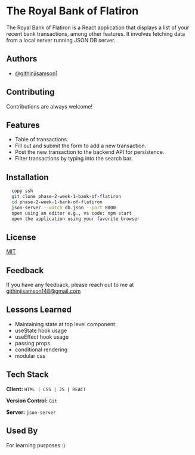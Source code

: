 
# The Royal Bank of Flatiron

The Royal  Bank of Flatiron is a React application that displays a list of your recent bank transactions, among other features. It involves fetching data from a local server running JSON DB server.


## Authors

- [@githinjisamson1](https://www.github.com/octokatherine)


## Contributing

Contributions are always welcome!



## Features

- Table of transactions.
- Fill out and submit the form to add a new transaction.
- Post the new transaction to the backend API for persistence.
- Filter transactions by typing into the search bar.


## Installation

```bash
  copy ssh
  git clone phase-2-week-1-bank-of-flatiron
  cd phase-2-week-1-bank-of-flatiron
  json-server --watch db.json --port 8000
  open using an editor e.g., vs code: npm start
  open the application using your favorite browser
```
    
## License

[MIT](https://choosealicense.com/licenses/mit/)


## Feedback

If you have any feedback, please reach out to me at githinjisamson148@gmail.com


## Lessons Learned

- Maintaining state at top level component
- useState hook usage
- useEffect hook usage
- passing props
- conditional rendering
- modular css


## Tech Stack

**Client:** ```HTML | CSS | JS | REACT```

**Version Control:** ```Git```

**Server:** ```json-server```


## Used By

For learning purposes :)

